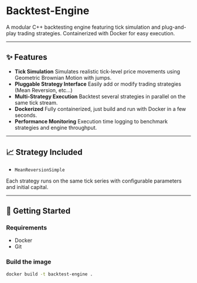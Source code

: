 # Backtest-Engine

A modular C++ backtesting engine featuring tick simulation and plug-and-play trading strategies. Containerized with Docker for easy execution.

---

## ✨ Features
- **Tick Simulation**
  Simulates realistic tick-level price movements using Geometric Brownian Motion with jumps.
- **Pluggable Strategy Interface**
  Easily add or modify trading strategies (Mean Reversion, etc...)
- **Multi-Strategy Execution**
  Backtest several strategies in parallel on the same tick stream.
- **Dockerized**
  Fully containerized, just build and run with Docker in a few seconds.
- **Performance Monitoring**
  Execution time logging to benchmark strategies and engine throughput.

---

## 📈 Strategy Included
- `MeanReversionSimple`


Each strategy runs on the same tick series with configurable parameters and initial capital.

---

## 🚀 Getting Started

### Requirements
- Docker
- Git

### Build the image
```bash
docker build -t backtest-engine .
